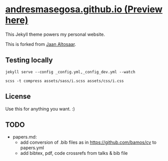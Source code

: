 # [andresmasegosa.github.io (Preview here)](https://andresmasegosa.github.io)

This Jekyll theme powers my personal website.

This is forked from [Jaan Altosaar](https://github.com/altosaar/jaan.io).

## Testing locally

`jekyll serve --config _config.yml,_config_dev.yml --watch`

`scss -t compress assets/sass/i.scss assets/css/i.css`

## License

Use this for anything you want. :)

## TODO
* papers.md:
  * add conversion of .bib files as in https://github.com/bamos/cv to papers.yml
  * add bibtex, pdf, code crossrefs from talks & bib file
